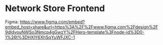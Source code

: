 # Network Store Frontend

Figma: <https://www.figma.com/embed?embed_host=share&url=https%3A%2F%2Fwww.figma.com%2Fdesign%2F9dIdvouNWSo3Nmcp4gGwzY%2FHero-template%3Fnode-id%3D0-1%26t%3DHXlY6XhSqYuWFJXC-1>
